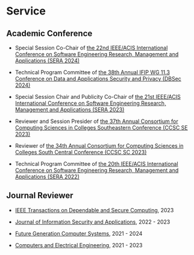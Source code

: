# Service

##  <b> Academic Conference </b>

- Special Session Co-Chair of <a href="http://acisinternational.org/conferences/sera-2024/">the 22nd IEEE/ACIS International Conference on Software Engineering Research, Management and Applications (SERA 2024)</a>

- Technical Program Committee of <a href="https://www.dbsec2024.unimol.it/">the 38th Annual IFIP WG 11.3 Conference on Data and Applications Security and Privacy (DBSec 2024)</a>

- Special Session Chair and Publicity Co-Chair of <a href="http://acisinternational.org/conferences/sera-2023/">the 21st IEEE/ACIS International Conference on Software Engineering Research, Management and Applications (SERA 2023)</a>

- Reviewer and Session Presider of <a href="http://www.ccscse.org/conference.php?year=37th">the 37th Annual Consortium for Computing Sciences in Colleges Southeastern Conference (CCSC SE 2023)</a>

- Reviewer of <a href="https://www.ccsc.org/southcentral/">the 34th Annual Consortium for Computing Sciences in Colleges South Central Conference (CCSC SC 2023)</a>

- Technical Program Committee of <a href="http://acisinternational.org/conferences/sera-2022/">the 20th IEEE/ACIS International Conference on Software Engineering Research, Management and Applications (SERA 2022)</a>

##  <b> Journal Reviewer </b>

- <a href="https://www.computer.org/csdl/journal/tq">IEEE Transactions on Dependable and Secure Computing</a>, 2023

- <a href="https://www.sciencedirect.com/journal/journal-of-information-security-and-applications">Journal of Information Security and Applications</a>, 2022 - 2023

- <a href="https://www.sciencedirect.com/journal/future-generation-computer-systems">Future Generation Computer Systems</a>, 2021 - 2024

- <a href="https://www.sciencedirect.com/journal/computers-and-electrical-engineering">Computers and Electrical Engineering</a>, 2021 - 2023

